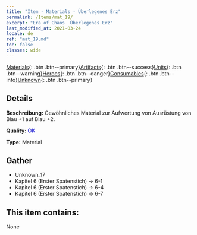 ```yaml
---
title: "Item - Materials - Überlegenes Erz"
permalink: /Items/mat_19/
excerpt: "Era of Chaos  Überlegenes Erz"
last_modified_at: 2021-03-24
locale: de
ref: "mat_19.md"
toc: false
classes: wide
---
```

 [Materials](/de/Items/){: .btn .btn--primary}[Artifacts](/de/Items/Artifacts/){: .btn .btn--success}[Units](/de/Items/Units/){: .btn .btn--warning}[Heroes](/de/Items/Heroes/){: .btn .btn--danger}[Consumables](/de/Items/Consumables/){: .btn .btn--info}[Unknown](/de/Items/Unknown/){: .btn .btn--primary}

## Details
 **Beschreibung:** Gewöhnliches Material zur Aufwertung von Ausrüstung von Blau +1 auf Blau +2.

 **Quality:** <span style="color: #0000CD">OK</span>

 **Type:** Material

## Gather

*    Unknown_17 
*    Kapitel 6 (Erster Spatenstich) -> 6-1 
*    Kapitel 6 (Erster Spatenstich) -> 6-4 
*    Kapitel 6 (Erster Spatenstich) -> 6-7 

## This item contains:

  None

